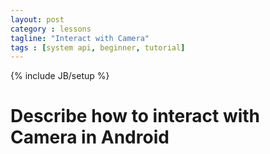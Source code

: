 ```yaml
---
layout: post
category : lessons
tagline: "Interact with Camera"
tags : [system api, beginner, tutorial]
---
```

{% include JB/setup %}

# Describe how to interact with Camera in Android
